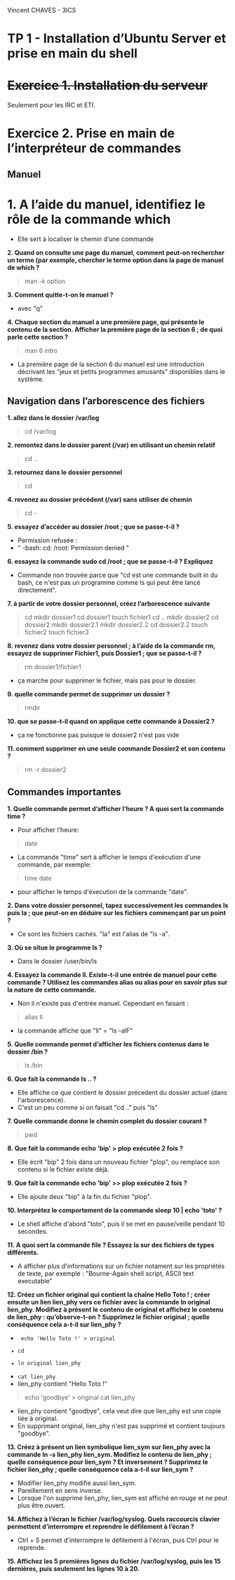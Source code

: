 Vincent CHAVES - 3ICS

# TP 1 - Installation d’Ubuntu Server et prise en main du shell

# ~~Exercice 1. Installation du serveur~~
Seulement pour les IRC et ETI.

# Exercice 2. Prise en main de l’interpréteur de commandes

## Manuel

# **1.	A l’aide du manuel, identifiez le rôle de la commande which**
- Elle sert à localiser le chemin d’une commande

**2. Quand on consulte une page du manuel, comment peut-on rechercher un terme (par exemple, chercher
le terme option dans la page de manuel de which ?**
> man -k option

**3. Comment quitte-t-on le manuel ?**
- avec "q"

**4. Chaque section du manuel a une première page, qui présente le contenu de la section. Afficher la
première page de la section 6 ; de quoi parle cette section ?**
> man 6 intro
- La première page de la section 6 du manuel est une introduction décrivant les "jeux et petits programmes amusants" disponibles dans le système.


## Navigation dans l’arborescence des fichiers

**1. allez dans le dossier /var/log**
> cd /var/log

**2. remontez dans le dossier parent (/var) en utilisant un chemin relatif**
> cd ..

**3. retournez dans le dossier personnel**
> cd

**4. revenez au dossier précédent (/var) sans utiliser de chemin**
> cd -

**5. essayez d’accéder au dossier /root ; que se passe-t-il ?**
- Permission refusée :
- " -bash: cd: /root: Permission denied "

**6. essayez la commande sudo cd /root ; que se passe-t-il ? Expliquez**
- Commande non trouvée parce que "cd est une commande built in du bash, ce n'est pas un programme comme ls qui peut être lancé directement".

**7. à partir de votre dossier personnel, créez l’arborescence suivante**
> cd
> mkdir dossier1
> cd dossier1
> touch fichier1
> cd ..
> mkdir dossier2
> cd dossier2
> mkdir dossier2.1
> mkdir dossier2.2 
> cd dossier2.2
> touch fichier2
> touch fichier3

**8. revenez dans votre dossier personnel ; à l’aide de la commande rm, essayez de supprimer Fichier1, puis
Dossier1 ; que se passe-t-il ?**
> rm dossier1/fichier1
- ça marche pour supprimer le fichier, mais pas pour le dossier.

**9. quelle commande permet de supprimer un dossier ?**
> rmdir

**10. que se passe-t-il quand on applique cette commande à Dossier2 ?**
- ça ne fonctionne pas puisque le dossier2 n'est pas vide

**11. comment supprimer en une seule commande Dossier2 et son contenu ?**
> rm -r dossier2

## Commandes importantes

**1. Quelle commande permet d’afficher l’heure ? A quoi sert la commande time ?**
- Pour afficher l'heure:
> date
- La commande "time" sert à afficher le temps d'exécution d'une commande, par exemple:
> time date 
- pour afficher le temps d'éxecution de la commande "date".

**2. Dans votre dossier personnel, tapez successivement les commandes ls puis la ; que peut-on en déduire
sur les fichiers commençant par un point ?**
- Ce sont les fichiers cachés. "la" est l'alias de "ls -a".

**3. Où se situe le programme ls ?** 
- Dans le dossier /user/bin/ls

**4. Essayez la commande ll. Existe-t-il une entrée de manuel pour cette commande ? Utilisez les commandes alias ou alias pour en savoir plus sur la nature de cette commande.**
- Non il n'existe pas d'entrée manuel. Cependant en faisant :
> alias ll
- la commande affiche que "ll" = "ls -alF"

**5. Quelle commande permet d’afficher les fichiers contenus dans le dossier /bin ?**
> ls /bin

**6. Que fait la commande ls .. ?**
- Elle affiche ce que contient le dossier précedent du dossier actuel (dans l'arborescence).
- C'est un peu comme si on faisait "cd .." puis "ls"

**7. Quelle commande donne le chemin complet du dossier courant ?**
> pwd

**8. Que fait la commande echo 'bip' > plop exécutée 2 fois ?**
- Elle écrit "bip" 2 fois dans un nouveau fichier "plop", ou remplace son contenu si le fichier existe déjà.

**9. Que fait la commande echo 'bip' >> plop exécutée 2 fois ?**
- Elle ajoute deux "bip" à la fin du fichier "plop".

**10. Interprétez le comportement de la commande sleep 10 | echo 'toto' ?**
- Le shell affiche d'abord "toto", puis il se met en pause/veille pendant 10 secondes.

**11. A quoi sert la commande file ? Essayez la sur des fichiers de types différents.**
- A afficher plus d'informations sur un fichier notament sur les propriétés de texte, par exemple : "Bourne-Again shell script, ASCII text executable"

**12. Créez un fichier original qui contient la chaîne Hello Toto ! ; créer ensuite un lien lien_phy vers
ce fichier avec la commande ln original lien_phy. Modifiez à présent le contenu de original et
affichez le contenu de lien_phy : qu’observe-t-on ? Supprimez le fichier original ; quelle conséquence
cela a-t-il sur lien_phy ?**
- <code> echo 'Hello Toto !' > original
- cd
- ln original lien_phy
- cat lien_phy</code>
- lien_phy contient "Hello Toto !"
> echo 'goodbye' > original
> cat lien_phy

- lien_phy contient "goodbye", cela veut dire que lien_phy est une copie liée à original.
- En supprimant original, lien_phy n'est pas supprimé et contient toujours "goodbye". 

**13. Créez à présent un lien symbolique lien_sym sur lien_phy avec la commande ln -s lien_phy lien_sym.
Modifiez le contenu de lien_phy ; quelle conséquence pour lien_sym ? Et inversement ? Supprimez le
fichier lien_phy ; quelle conséquence cela a-t-il sur lien_sym ?**
- Modifier lien_phy modifie aussi lien_sym.
- Pareillement en sens inverse.
- Lorsque l'on supprime lien_phy, lien_sym est affiché en rouge et ne peut plus être ouvert.

**14. Affichez à l’écran le fichier /var/log/syslog. Quels raccourcis clavier permettent d’interrompre et
reprendre le défilement à l’écran ?**
- Ctrl + S permet d'interrompre le défilement à l'écran, puis Ctrl pour le reprende.

**15. Affichez les 5 premières lignes du fichier /var/log/syslog, puis les 15 dernières, puis seulement les
lignes 10 à 20.**






